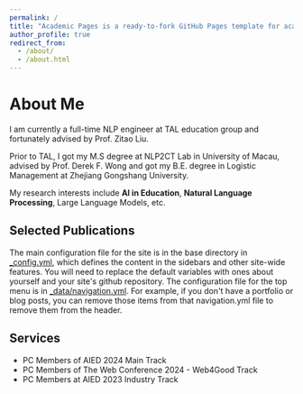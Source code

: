 ```yaml
---
permalink: /
title: "Academic Pages is a ready-to-fork GitHub Pages template for academic personal websites"
author_profile: true
redirect_from: 
  - /about/
  - /about.html
---
```



About Me
======
I am currently a full-time NLP engineer at TAL education group and fortunately advised by Prof. Zitao Liu. 

Prior to TAL, I got my M.S degree at NLP2CT Lab in University of Macau, advised by Prof. Derek F. Wong and got my B.E. degree in Logistic Management at Zhejiang Gongshang University.

My research interests include **AI in Education**, **Natural Language Processing**, Large Language Models, etc.


Selected Publications
------
The main configuration file for the site is in the base directory in [_config.yml](https://github.com/academicpages/academicpages.github.io/blob/master/_config.yml), which defines the content in the sidebars and other site-wide features. You will need to replace the default variables with ones about yourself and your site's github repository. The configuration file for the top menu is in [_data/navigation.yml](https://github.com/academicpages/academicpages.github.io/blob/master/_data/navigation.yml). For example, if you don't have a portfolio or blog posts, you can remove those items from that navigation.yml file to remove them from the header. 

Services
------

- PC Members of AIED 2024 Main Track 
- PC Members of The Web Conference 2024 - Web4Good Track
- PC Members at AIED 2023 Industry Track

